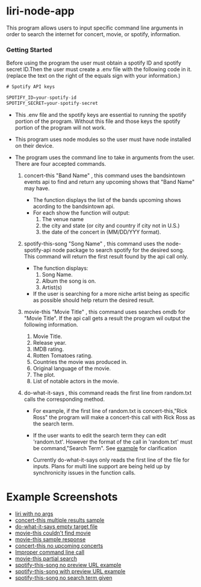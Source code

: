 # liri-node-app
This program allows users to input specific command line arguments in order to search the internet for concert, movie, or spotify, information.

### Getting Started ###
Before using the program the user must obtain a spotify ID and spotify secret ID.Then the user must create a .env file with the following code in it. (replace the text on the right of the equals sign with your information.)

```js
# Spotify API keys

SPOTIFY_ID=your-spotify-id
SPOTIFY_SECRET=your-spotify-secret

```

* This .env file and the spotify keys are essential to running the spotify portion of the program. Without this file and those keys the spotify portion of the program will not work.

* This program uses node modules so the user must have node installed on their device.


* The program uses the command line to take in arguments from the user. There are four accepted commands. 

    1. concert-this "Band Name" , this command uses the bandsintown events api to find and return any upcoming shows that "Band Name" may have.
        * The function displays the list of the bands upcoming shows acording to the bandsintown api.
        * For each show the function will output:
            1. The venue name
            1. the city and state (or city and country if city not in U.S.)
            1. the date of the concert in (MM/DD/YYY format).

    1. spotify-this-song "Song Name" , this command uses the node-spotify-api node package to search spotify for the desired song. This command will return the first result found by the api call only. 
        * The function displays:
            1. Song Name.
            1. Album the song is on.
            1. Artist(s)
        * If the user is searching for a more niche artist being as specific as possible should help return the desired result. 

    1. movie-this "Movie Title" , this command uses searches omdb for "Movie Title". If the api call gets a result the program wil output the following information.
        1. Movie Title.
        1. Release year.
        1. IMDB rating.
        1. Rotten Tomatoes rating.
        1. Countries the movie was produced in.
        1. Original language of the movie.
        1. The plot.
        1. List of notable actors in the movie.
    
    1. do-what-it-says , this command reads the first line from random.txt calls the corresponding method. 
        * For example, if the first line of random.txt is concert-this,"Rick Ross" the program will make a concert-this call with Rick Ross as the search term.

        * If the user wants to edit the search term they can edit 'random.txt'. However the format of the call in 'random.txt' must be command,"Search Term". See [example](./images/do-what-it-says-random-formatting.png) for clarification
        
        * Currently do-what-it-says only reads the first line of the file for inputs. Plans for multi line support are being held up by synchronicity issues in the function calls.

# Example Screenshots #
* [liri with no args](./images/command-line-no-args.png)
* [concert-this multiple results sample](./images/concert-this-multiple-results.png)
* [do-what-it-says empty target file](./images/do-what-it-says-no-args.png)
* [movie-this couldn't find movie](./images/movie-no-results.png)
* [movie-this sample response](./images/movie-this-example.png)
* [concert-this no upcoming concerts](./images/no-results-final.png)
* [Improper command line call](./images/no-quotes.png)
* [movie-this partial search](./images/partial-match-result.png)
* [spotify-this-song no preview URL example](./images/spotify-example-no-previewURL.png)
* [spotify-this-song with preview URL example](./images/spotify-example-previewURL.png)
* [spotify-this-song no search term given](./images/spotify-no-search-term.png)
